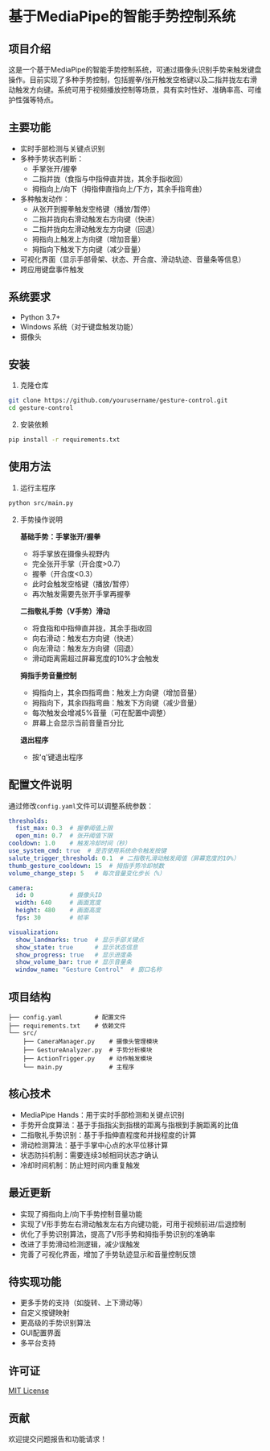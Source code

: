# 基于MediaPipe的智能手势控制系统

## 项目介绍

这是一个基于MediaPipe的智能手势控制系统，可通过摄像头识别手势来触发键盘操作。目前实现了多种手势控制，包括握拳/张开触发空格键以及二指并拢左右滑动触发方向键。系统可用于视频播放控制等场景，具有实时性好、准确率高、可维护性强等特点。

## 主要功能

- 实时手部检测与关键点识别
- 多种手势状态判断：
  - 手掌张开/握拳
  - 二指并拢（食指与中指伸直并拢，其余手指收回）
  - 拇指向上/向下（拇指伸直指向上/下方，其余手指弯曲）
- 多种触发动作：
  - 从张开到握拳触发空格键（播放/暂停）
  - 二指并拢向右滑动触发右方向键（快进）
  - 二指并拢向左滑动触发左方向键（回退）
  - 拇指向上触发上方向键（增加音量）
  - 拇指向下触发下方向键（减少音量）
- 可视化界面（显示手部骨架、状态、开合度、滑动轨迹、音量条等信息）
- 跨应用键盘事件触发

## 系统要求

- Python 3.7+
- Windows 系统（对于键盘触发功能）
- 摄像头

## 安装

1. 克隆仓库

```bash
git clone https://github.com/yourusername/gesture-control.git
cd gesture-control
```

2. 安装依赖

```bash
pip install -r requirements.txt
```

## 使用方法

1. 运行主程序

```bash
python src/main.py
```

2. 手势操作说明
   
   **基础手势：手掌张开/握拳**
   - 将手掌放在摄像头视野内
   - 完全张开手掌（开合度>0.7）
   - 握拳（开合度<0.3）
   - 此时会触发空格键（播放/暂停）
   - 再次触发需要先张开手掌再握拳

   **二指敬礼手势（V手势）滑动**
   - 将食指和中指伸直并拢，其余手指收回
   - 向右滑动：触发右方向键（快进）
   - 向左滑动：触发左方向键（回退）
   - 滑动距离需超过屏幕宽度的10%才会触发
   
   **拇指手势音量控制**
   - 拇指向上，其余四指弯曲：触发上方向键（增加音量）
   - 拇指向下，其余四指弯曲：触发下方向键（减少音量）
   - 每次触发会增减5%音量（可在配置中调整）
   - 屏幕上会显示当前音量百分比

   **退出程序**
   - 按'q'键退出程序

## 配置文件说明

通过修改`config.yaml`文件可以调整系统参数：

```yaml
thresholds:
  fist_max: 0.3  # 握拳阈值上限
  open_min: 0.7  # 张开阈值下限
cooldown: 1.0    # 触发冷却时间（秒）
use_system_cmd: true  # 是否使用系统命令触发按键
salute_trigger_threshold: 0.1  # 二指敬礼滑动触发阈值（屏幕宽度的10%）
thumb_gesture_cooldown: 15  # 拇指手势冷却帧数
volume_change_step: 5   # 每次音量变化步长（%）

camera:
  id: 0          # 摄像头ID
  width: 640     # 画面宽度
  height: 480    # 画面高度
  fps: 30        # 帧率

visualization:
  show_landmarks: true  # 显示手部关键点
  show_state: true      # 显示状态信息
  show_progress: true   # 显示进度条
  show_volume_bar: true # 显示音量条
  window_name: "Gesture Control"  # 窗口名称
```

## 项目结构

```
├── config.yaml         # 配置文件
├── requirements.txt    # 依赖文件
└── src/
    ├── CameraManager.py    # 摄像头管理模块
    ├── GestureAnalyzer.py  # 手势分析模块
    ├── ActionTrigger.py    # 动作触发模块
    └── main.py             # 主程序
```

## 核心技术

- MediaPipe Hands：用于实时手部检测和关键点识别
- 手势开合度算法：基于手指指尖到指根的距离与指根到手腕距离的比值
- 二指敬礼手势识别：基于手指伸直程度和并拢程度的计算
- 滑动检测算法：基于手掌中心点的水平位移计算
- 状态防抖机制：需要连续3帧相同状态才确认
- 冷却时间机制：防止短时间内重复触发

## 最近更新

- 实现了拇指向上/向下手势控制音量功能
- 实现了V形手势左右滑动触发左右方向键功能，可用于视频前进/后退控制
- 优化了手势识别算法，提高了V形手势和拇指手势识别的准确率
- 改进了手势滑动检测逻辑，减少误触发
- 完善了可视化界面，增加了手势轨迹显示和音量控制反馈

## 待实现功能

- 更多手势的支持（如旋转、上下滑动等）
- 自定义按键映射
- 更高级的手势识别算法
- GUI配置界面
- 多平台支持

## 许可证

[MIT License](LICENSE)

## 贡献

欢迎提交问题报告和功能请求！ 